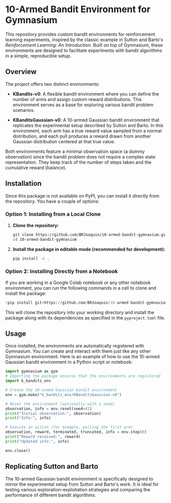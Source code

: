 # 10-Armed Bandit Environment for Gymnasium

This repository provides custom bandit environments for reinforcement learning experiments, inspired by the classic example in Sutton and Barto's _Reinforcement Learning: An Introduction_. Built on top of Gymnasium, these environments are designed to facilitate experiments with bandit algorithms in a simple, reproducible setup.

## Overview

The project offers two distinct environments:

- **KBandits-v0**: A flexible bandit environment where you can define the number of arms and assign custom reward distributions. This environment serves as a base for exploring various bandit problem scenarios.

- **KBanditsGaussian-v0**: A 10-armed Gaussian bandit environment that replicates the experimental setup described by Sutton and Barto. In this environment, each arm has a true reward value sampled from a normal distribution, and each pull produces a reward drawn from another Gaussian distribution centered at that true value.

Both environments feature a minimal observation space (a dummy observation) since the bandit problem does not require a complex state representation. They keep track of the number of steps taken and the cumulative reward (balance).

## Installation

Since this package is not available on PyPI, you can install it directly from the repository. You have a couple of options:

### Option 1: Installing from a Local Clone

1. **Clone the repository:**

   ```bash
   git clone https://github.com/BRJoaquin/10-armed-bandit-gymnasium.git
   cd 10-armed-bandit-gymnasium
   ```

2. **Install the package in editable mode (recommended for development):**

   ```bash
   pip install -e .
   ```

### Option 2: Installing Directly from a Notebook

If you are working in a Google Colab notebook or any other notebook environment, you can run the following commands in a cell to clone and install the package:

```python
!pip install git+https://github.com/BRJoaquin/10-armed-bandit-gymnasium.git
```

This will clone the repository into your working directory and install the package along with its dependencies as specified in the `pyproject.toml` file.

## Usage

Once installed, the environments are automatically registered with Gymnasium. You can create and interact with them just like any other Gymnasium environment. Here is an example of how to use the 10-armed Gaussian bandit environment in a Python script or notebook:

```python
import gymnasium as gym
# Importing the package ensures that the environments are registered
import k_bandits_env

# Create the 10-armed Gaussian bandit environment
env = gym.make("k_bandits_env/KBanditsGaussian-v0")

# Reset the environment (optionally with a seed)
observation, info = env.reset(seed=42)
print("Initial observation:", observation)
print("Info:", info)

# Execute an action (for example, pulling the first arm)
observation, reward, terminated, truncated, info = env.step(0)
print("Reward received:", reward)
print("Updated info:", info)

env.close()
```

## Replicating Sutton and Barto

The 10-armed Gaussian bandit environment is specifically designed to mirror the experimental setup from Sutton and Barto's work. It is ideal for testing various exploration-exploitation strategies and comparing the performance of different bandit algorithms.
